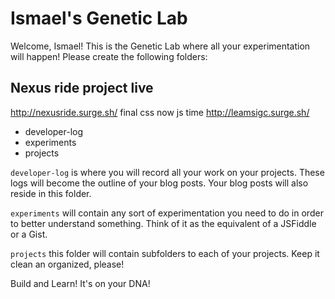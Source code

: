 # Ismael's Genetic Lab

Welcome, Ismael! This is the Genetic Lab where all your experimentation will happen!
Please create the following folders:

## Nexus ride project live 
http://nexusride.surge.sh/
final css now js time 
http://leamsigc.surge.sh/
* developer-log
* experiments
* projects

`developer-log` is where you will record all your work on your projects. These logs will become the outline of your blog posts. Your blog posts will also reside in this folder.

`experiments` will contain any sort of experimentation you need to do in order to better understand something. Think of it as the equivalent of a JSFiddle or a Gist.

`projects` this folder will contain subfolders to each of your projects. Keep it clean an organized, please!

Build and Learn! It's on your DNA! 

